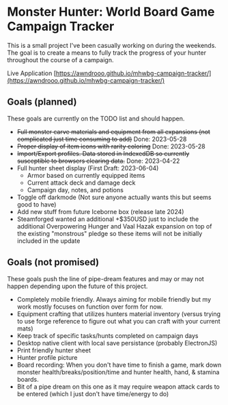 # Monster Hunter: World Board Game Campaign Tracker

This is a small project I've been casually working on during the weekends. The
goal is to create a means to fully track the progress of your hunter throughout
the course of a campaign.

Live Application [https://awndrooo.github.io/mhwbg-campaign-tracker/](https://awndrooo.github.io/mhwbg-campaign-tracker/)

## Goals (planned)
These goals are currently on the TODO list and should happen.
- ~~Full monster carve materials and equipment from all expansions (not complicated just time consuming to add)~~ Done: 2023-05-28
- ~~Proper display of item icons with rarity coloring~~ Done: 2023-05-28
- ~~Import/Export profiles. Data stored in IndexedDB so currently susceptible to browsers clearing data.~~ Done: 2023-04-22
- Full hunter sheet display (First Draft: 2023-06-04)
  - Armor based on currently equipped items
  - Current attack deck and damage deck
  - Campaign day, notes, and potions
- Toggle off darkmode (Not sure anyone actually wants this but seems good to have)
- Add new stuff from future Iceborne box (release late 2024)
 - Steamforged wanted an additional +$350USD just to include the additional Overpowering Hunger and Vaal Hazak expansion on top of the existing "monstrous" pledge so these items will not be initially included in the update

## Goals (not promised)
These goals push the line of pipe-dream features and may or may not happen depending upon the future of this project.
- Completely mobile friendly. Always aiming for mobile friendly but my work mostly focuses on function over form for now.
- Equipment crafting that utilizes hunters material inventory (versus trying to use forge reference to figure out what you can craft with your current mats)
- Keep track of specific tasks/hunts completed on campaign days
- Desktop native client with local save persistance (probably ElectronJS)
- Print friendly hunter sheet
- Hunter profile picture
- Board recording: When you don't have time to finish a game, mark down monster health/breaks/position/time and hunter health, hand, & stamina boards.
 - Bit of a pipe dream on this one as it may require weapon attack cards to be entered (which I just don't have time/energy to do)
